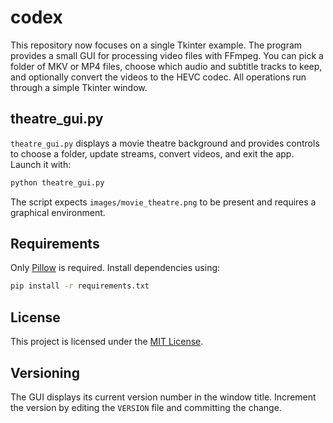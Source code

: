 # codex

This repository now focuses on a single Tkinter example. The program provides a
small GUI for processing video files with FFmpeg. You can pick a folder of MKV
or MP4 files, choose which audio and subtitle tracks to keep, and optionally
convert the videos to the HEVC codec. All operations run through a simple
Tkinter window.

## theatre_gui.py

`theatre_gui.py` displays a movie theatre background and provides controls to
choose a folder, update streams, convert videos, and exit the app. Launch it with:

```bash
python theatre_gui.py
```

The script expects `images/movie_theatre.png` to be present and requires a graphical environment.

## Requirements

Only [Pillow](https://python-pillow.org/) is required. Install dependencies using:

```bash
pip install -r requirements.txt
```

## License

This project is licensed under the [MIT License](LICENSE).

## Versioning

The GUI displays its current version number in the window title. Increment the
version by editing the `VERSION` file and committing the change.
